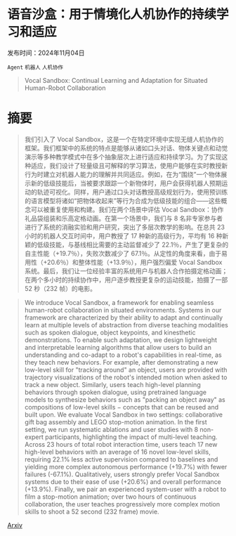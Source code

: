 # 语音沙盒：用于情境化人机协作的持续学习和适应

发布时间：2024年11月04日

`Agent` `机器人` `人机协作`

> Vocal Sandbox: Continual Learning and Adaptation for Situated Human-Robot Collaboration

# 摘要

> 我们引入了 Vocal Sandbox，这是一个在特定环境中实现无缝人机协作的框架。我们框架中的系统的特点是能够从诸如口头对话、物体关键点和动觉演示等多种教学模式中在多个抽象层次上进行适应和持续学习。为了实现这种适应，我们设计了轻量级且可解释的学习算法，使用户能够在实时教授新行为时建立对机器人能力的理解并共同适应。例如，在为“围绕”一个物体展示新的低级技能后，当被要求跟踪一个新物体时，用户会获得机器人预期运动的轨迹可视化。同样，用户通过口头对话教授高级规划行为，使用预训练的语言模型将诸如“把物体收起来”等行为合成为低级技能的组合——这些概念可以被重复使用和构建。我们在两个场景中评估 Vocal Sandbox：协作礼品袋组装和乐高定格动画。在第一个场景中，我们与 8 名非专家参与者进行了系统的消融实验和用户研究，突出了多层次教学的影响。在总共 23 小时的机器人交互时间中，用户教授了 17 种新的高级行为，平均有 16 种新颖的低级技能，与基线相比需要的主动监督减少了 22.1％，产生了更复杂的自主性能（+19.7％），失败次数减少了 67.1％。从定性的角度来看，由于易用性（+20.6％）和整体性能（+13.9％），用户强烈偏爱 Vocal Sandbox 系统。最后，我们让一位经验丰富的系统用户与机器人合作拍摄定格动画；在两个多小时的持续协作中，用户逐步教授更复杂的运动技能，拍摄了一部 52 秒（232 帧）的电影。

> We introduce Vocal Sandbox, a framework for enabling seamless human-robot collaboration in situated environments. Systems in our framework are characterized by their ability to adapt and continually learn at multiple levels of abstraction from diverse teaching modalities such as spoken dialogue, object keypoints, and kinesthetic demonstrations. To enable such adaptation, we design lightweight and interpretable learning algorithms that allow users to build an understanding and co-adapt to a robot's capabilities in real-time, as they teach new behaviors. For example, after demonstrating a new low-level skill for "tracking around" an object, users are provided with trajectory visualizations of the robot's intended motion when asked to track a new object. Similarly, users teach high-level planning behaviors through spoken dialogue, using pretrained language models to synthesize behaviors such as "packing an object away" as compositions of low-level skills $-$ concepts that can be reused and built upon. We evaluate Vocal Sandbox in two settings: collaborative gift bag assembly and LEGO stop-motion animation. In the first setting, we run systematic ablations and user studies with 8 non-expert participants, highlighting the impact of multi-level teaching. Across 23 hours of total robot interaction time, users teach 17 new high-level behaviors with an average of 16 novel low-level skills, requiring 22.1% less active supervision compared to baselines and yielding more complex autonomous performance (+19.7%) with fewer failures (-67.1%). Qualitatively, users strongly prefer Vocal Sandbox systems due to their ease of use (+20.6%) and overall performance (+13.9%). Finally, we pair an experienced system-user with a robot to film a stop-motion animation; over two hours of continuous collaboration, the user teaches progressively more complex motion skills to shoot a 52 second (232 frame) movie.

[Arxiv](https://arxiv.org/abs/2411.02599)